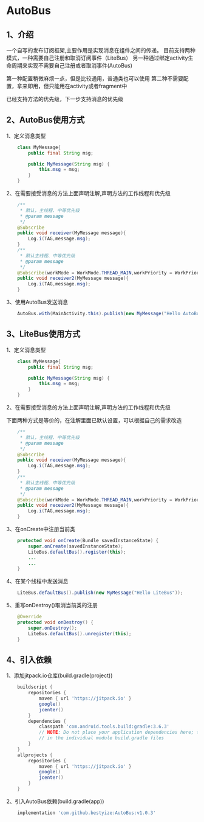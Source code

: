 # AutoBus

## 1、介绍

一个自写的发布订阅框架,主要作用是实现消息在组件之间的传递。
目前支持两种模式，一种需要自己注册和取消订阅事件（LiteBus）
另一种通过绑定activity生命周期来实现不需要自己注册或者取消事件(AutoBus)

第一种配置稍微麻烦一点，但是比较通用，普通类也可以使用
第二种不需要配置，拿来即用，但只能用在activity或者fragment中

已经支持方法的优先级，下一步支持消息的优先级

## 2、AutoBus使用方式

1、定义消息类型

```java
    class MyMessage{
        public final String msg;

        public MyMessage(String msg) {
            this.msg = msg;
        }
    }
```

2、在需要接受消息的方法上面声明注解,声明方法的工作线程和优先级

```java
    /**
     * 默认，主线程、中等优先级
     * @param message
     */
    @Subscribe
    public void receiver(MyMessage message){
        Log.i(TAG,message.msg);
    }
    /**
     * 默认主线程、中等优先级
     * @param message
     */
    @Subscribe(workMode = WorkMode.THREAD_MAIN,workPriority = WorkPriority.PRIORITY_DEFAULT)
    public void receiver2(MyMessage message){
        Log.i(TAG,message.msg);
    }
```

3、使用AutoBus发送消息

```java
    AutoBus.with(MainActivity.this).publish(new MyMessage("Hello AutoBus"));
```

## 3、LiteBus使用方式

1、定义消息类型

```java
    class MyMessage{
        public final String msg;

        public MyMessage(String msg) {
            this.msg = msg;
        }
    }
```

2、在需要接受消息的方法上面声明注解,声明方法的工作线程和优先级

下面两种方式是等价的，在注解里面已默认设置，可以根据自己的需求改造

```java
    /**
     * 默认，主线程、中等优先级
     * @param message
     */
    @Subscribe
    public void receiver(MyMessage message){
        Log.i(TAG,message.msg);
    }
    /**
     * 默认主线程、中等优先级
     * @param message
     */
    @Subscribe(workMode = WorkMode.THREAD_MAIN,workPriority = WorkPriority.PRIORITY_DEFAULT)
    public void receiver2(MyMessage message){
        Log.i(TAG,message.msg);
    }
```

3、在onCreate中注册当前类

```java
    protected void onCreate(Bundle savedInstanceState) {
        super.onCreate(savedInstanceState);
        LiteBus.defaultBus().register(this);
        ...
        ...
    }
```

4、在某个线程中发送消息

```java
    LiteBus.defaultBus().publish(new MyMessage("Hello LiteBus"));
```

5、重写onDestroy()取消当前类的注册

```java
    @Override
    protected void onDestroy() {
        super.onDestroy();
        LiteBus.defaultBus().unregister(this);
    }
```

## 4、引入依赖

1、添加jitpack.io仓库(build.gradle(project))

```gradle
    buildscript {
        repositories {
            maven { url 'https://jitpack.io' }
            google()
            jcenter()
        }
        dependencies {
            classpath 'com.android.tools.build:gradle:3.6.3'
            // NOTE: Do not place your application dependencies here; they belong
            // in the individual module build.gradle files
        }
    }
    allprojects {
        repositories {
            maven { url 'https://jitpack.io' }
            google()
            jcenter()
        }
    }
```

2、引入AutoBus依赖(build.gradle(app))

```gradle
    implementation 'com.github.bestyize:AutoBus:v1.0.3'
```
